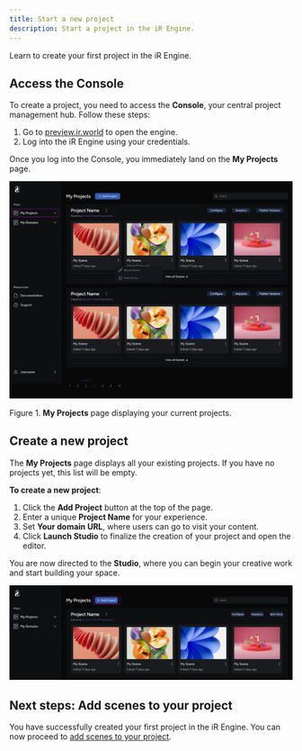 ```yaml
---
title: Start a new project
description: Start a project in the iR Engine.
---
```


Learn to create your first project in the iR Engine.

## Access the Console

To create a project, you need to access the **Console**, your central project management hub. Follow these steps:

1. Go to [preview.ir.world](http://preview.ir.world/) to open the engine.
2. Log into the iR Engine using your credentials.

Once you log into the Console, you immediately land on the **My Projects** page.

![My Projects page displaying your current projects](../../../../assets/images/get-started/initial-setup/start-a-new-project/my-projects-page.png)

Figure 1. **My Projects** page displaying your current projects.

## Create a new project

The **My Projects** page displays all your existing projects. If you have no projects yet, this list will be empty.

**To create a new project**:

1. Click the **Add Project** button at the top of the page.
2. Enter a unique **Project Name** for your experience.
3. Set **Your domain URL**, where users can go to visit your content.
4. Click **Launch Studio** to finalize the creation of your project and open the editor.

You are now directed to the **Studio**, where you can begin your creative work and start building your space.

![Add Project button location in the Console](../../../../assets/images/get-started/initial-setup/start-a-new-project/add-project-button-console.png)

## Next steps: Add scenes to your project

You have successfully created your first project in the iR Engine. You can now proceed to [add scenes to your project](/scene-development/building-and-managing-scenes/add-scenes-to-your-project).
